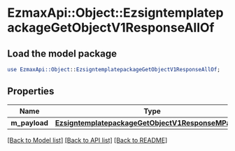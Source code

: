 # EzmaxApi::Object::EzsigntemplatepackageGetObjectV1ResponseAllOf

## Load the model package
```perl
use EzmaxApi::Object::EzsigntemplatepackageGetObjectV1ResponseAllOf;
```

## Properties
Name | Type | Description | Notes
------------ | ------------- | ------------- | -------------
**m_payload** | [**EzsigntemplatepackageGetObjectV1ResponseMPayload**](EzsigntemplatepackageGetObjectV1ResponseMPayload.md) |  | 

[[Back to Model list]](../README.md#documentation-for-models) [[Back to API list]](../README.md#documentation-for-api-endpoints) [[Back to README]](../README.md)


